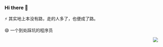 ### Hi there 👋

<!--
**LeiQun1998/LeiQun1998** is a ✨ _special_ ✨ repository because its `README.md` (this file) appears on your GitHub profile.

Here are some ideas to get you started:

- 🔭 I’m currently working on ...
- 🌱 I’m currently learning ...
- 👯 I’m looking to collaborate on ...
- 🤔 I’m looking for help with ...
- 💬 Ask me about ...
- 📫 How to reach me: ...
- 😄 Pronouns: ...
- ⚡ Fun fact: ...
-->

⚡ 其实地上本没有路，走的人多了，也便成了路。

😄 一个到处踩坑的程序员


<img align="right" src="https://github-readme-stats.vercel.app/api?username=LeiQun1998&show_icons=true)">

<!--[![Anurag's GitHub stats](https://github-readme-stats.vercel.app/api?username=LeiQun1998&show_icons=true)](https://github.com/anuraghazra/github-readme-stats)-->

<!--[![Top Langs](https://github-readme-stats.vercel.app/api/top-langs/?username=LeiQun1998&layout=compact)](https://github.com/anuraghazra/github-readme-stats)-->
